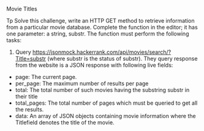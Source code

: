 Movie Titles

Tp Solve this challenge, write an HTTP GET method to retrieve information from a particular movie database. Complete the function in the editor; it has one parameter: a string, substr. The function must perform the following tasks:

1. Query https://jsonmock.hackerrank.com/api/movies/search/?Title=substr (where substr is the status of substr). They query response from the website is a JSON response with following live fields:
* page: The current page.
* per_page: The maximum number of results per page
* total: The total number of such movies having the substring substr in their title
* total_pages: The total number of pages which must be queried to get all the results.
* data: An array of JSON objects containing movie information where the Titlefield denotes the title of the movie.
